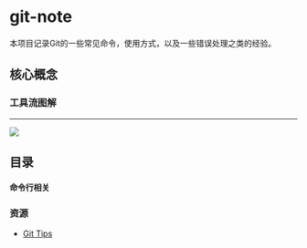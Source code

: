 # git-note

本项目记录Git的一些常见命令，使用方式，以及一些错误处理之类的经验。


## 核心概念

### 工具流图解
______________________

<img src="http://ww4.sinaimg.cn/mw690/81b78497jw1eqnk1bkyaij20e40bpjsm.jpg"/>



## 目录

#### 命令行相关

### 资源

 - [Git Tips](https://github.com/git-tips/tips)
